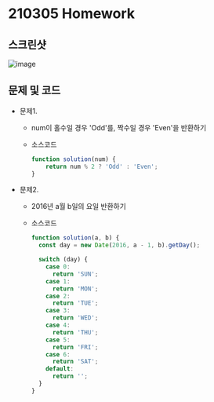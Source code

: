 # 210305 Homework

## 스크린샷
![image](https://user-images.githubusercontent.com/54733637/110232883-e2e3c580-7f63-11eb-90df-5071602ce4de.png)

## 문제 및 코드
- 문제1.

  - num이 홀수일 경우 'Odd'를, 짝수일 경우 'Even'을 반환하기

  - 소스코드

      ```js
      function solution(num) {
          return num % 2 ? 'Odd' : 'Even';
      }
      ```

- 문제2.

  - 2016년 a월 b일의 요일 반환하기

  - 소스코드

      ```js
      function solution(a, b) {
        const day = new Date(2016, a - 1, b).getDay();

        switch (day) {
          case 0:
            return 'SUN';
          case 1:
            return 'MON';
          case 2:
            return 'TUE';
          case 3:
            return 'WED';
          case 4:
            return 'THU';
          case 5:
            return 'FRI';
          case 6:
            return 'SAT';
          default:
            return '';
        }
      }
      ```
